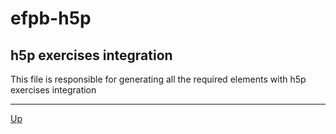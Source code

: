 # efpb-h5p

## h5p exercises integration

This file is responsible for generating all the required elements with h5p exercises integration


---
[Up](/README.md)
